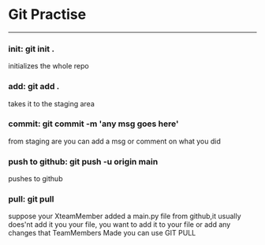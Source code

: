 # Git Practise

------------------

### init: git init . 
initializes the whole repo
### add: git add . 
takes it to the staging area
### commit: git commit -m 'any msg goes here' 
from staging are you can add a msg or comment on what you did
### push to github: git push -u origin main
pushes to github

### pull: git pull
suppose your XteamMember added a main.py file from github,it usually does'nt add it you your file, you want to add it to your file or add any changes that TeamMembers Made you can use GIT PULL

